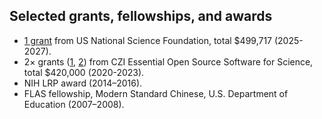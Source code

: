 
## Selected grants, fellowships, and awards
- [1 grant](https://www.nsf.gov/awardsearch/showAward?AWD_ID=2449064) from US National Science Foundation, total \$499,717 (2025-2027).
- 2× grants ([1](https://chanzuckerberg.com/eoss/proposals/improving-usability-of-core-neuroscience-analysis-tools-with-mne-python/), [2](https://chanzuckerberg.com/eoss/proposals/building-pediatric-and-clinical-data-pipelines-for-mne-python/)) from CZI Essential Open Source Software for Science, total \$420,000 (2020-2023).
- NIH LRP award (2014–2016).
- FLAS fellowship, Modern Standard Chinese, U.S. Department of Education (2007–2008).
